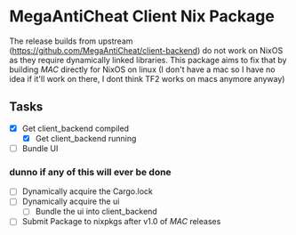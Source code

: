 # MegaAntiCheat Client Nix Package

The release builds from upstream (https://github.com/MegaAntiCheat/client-backend) do not work on NixOS as they require dynamically linked libraries. This package aims to fix that by building _MAC_ directly for NixOS on linux (I don't have a mac so I have no idea if it'll work on there, I dont think TF2 works on macs anymore anyway)

## Tasks
- [x] Get client_backend compiled
  - [x] Get client_backend running
- [ ] Bundle UI
### dunno if any of this will ever be done
- [ ] Dynamically acquire the Cargo.lock
- [ ] Dynamically acquire the ui
  - [ ] Bundle the ui into client_backend
- [ ] Submit Package to nixpkgs after v1.0 of _MAC_ releases
